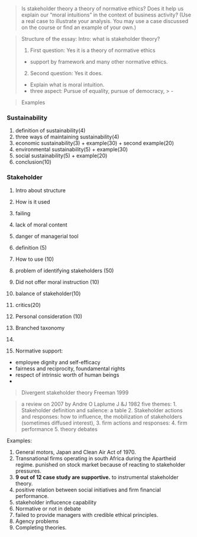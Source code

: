 > Is stakeholder theory a theory of normative ethics? Does it help us explain our “moral intuitions” in the context of business activity? (Use a real case to illustrate your analysis. You may use a case discussed on the course or find an example of your own.)

>Structure of the essay: 
>Intro: what is stakeholder theory?
>1. First question: Yes it is a theory of normative ethics 
>- support by framework and many other normative ethics.
>2. Second question: Yes it does. 
>- Explain what is moral intuition. 
> - three aspect: Pursue of equality, pursue of democracy, > - 

>Examples
### Sustainability
1. definition of sustainability(4)
2. three ways of maintaining sustainability(4)
3. economic sustainability(3) + example(30) + second example(20)
4. environmental sustainability(5) + example(30)
5. social sustainability(5) + example(20)
6. conclusion(10) 

### Stakeholder
1. Intro about structure
2. How is it used
3. failing
4. lack of moral content
5. danger of managerial tool
6. definition (5)
7. How to use (10)
8. problem of identifying stakeholders (50)
9. Did not offer moral instruction (10)
10. balance of stakeholder(10) 
11. critics(20)
12. Personal consideration (10)

13. Branched taxonomy
14.  
15. Normative support: 
- employee dignity and self-efficacy
- fairness and reciprocity, foundamental rights
- respect of intrinsic worth of human beings
- 


> Divergent stakeholder theory
> Freeman 1999

> a review on 2007 by Andre O Laplume
> J &J 1982 
five themes:
	1. Stakeholder definition and salience: a table
	2. Stakeholder actions and responses: how to influence, the mobilization of stakeholders (sometimes diffused interest), 
	3. firm actions and responses: 
	4. firm performance
	5. theory debates

Examples:
1.  General motors, Japan and Clean Air Act of 1970. 
2. Transnational firms operating in south Africa during the Apartheid regime. punished on stock market because of reacting to stakeholder pressures.
3. **9 out of 12 case study are supportive.** to instrumental stakeholder theory.
4. positive relation between social initiatives and firm financial performance.
5. stakeholder influcence capability
6. Normative or not in debate
7. failed to provide managers with credible ethical principles.
8. Agency problems
9. Completing theories.

 
<!--stackedit_data:
eyJoaXN0b3J5IjpbMTE2Njg0NTY2NiwxNTUxNjgzNzczLDQ1NT
g3MzY4NSwtOTMxMDMwNjgzLC0yMjUxNjA4MzYsLTIxMzU0MDAy
OTIsLTEwNTgwMTQwOTcsMzE2ODA4MTUyLC0xMDAxOTE5NTcsMT
Q4MDY2NjQwOV19
-->